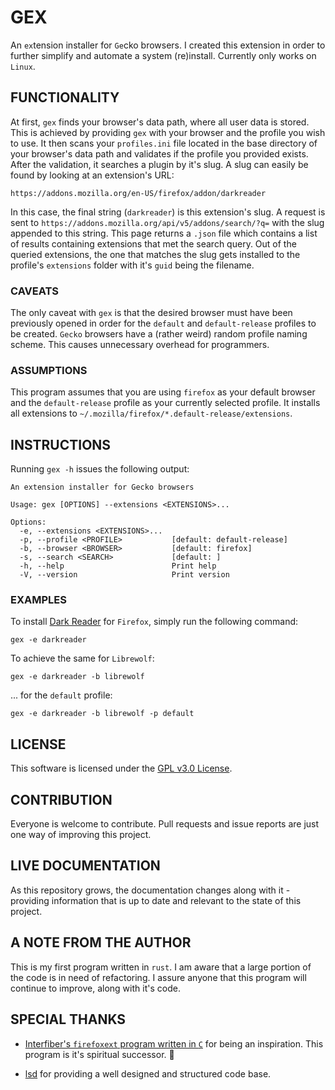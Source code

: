 # GEX

An `ex`tension installer for `Ge`cko browsers. I created this extension in order to further simplify and automate a system (re)install. Currently only works on `Linux`.

## FUNCTIONALITY

At first, `gex` finds your browser's data path, where all user data is stored. This is achieved by providing `gex` with your browser and the profile you wish to use. It then scans your `profiles.ini` file located in the base directory of your browser's data path and validates if the profile you provided exists. After the validation, it searches a plugin by it's slug. A slug can easily be found by looking at an extension's URL:

```
https://addons.mozilla.org/en-US/firefox/addon/darkreader
```

In this case, the final string (`darkreader`) is this extension's slug. A request is sent to `https://addons.mozilla.org/api/v5/addons/search/?q=` with the slug appended to this string. This page returns a `.json` file which contains a list of results containing extensions that met the search query. Out of the queried extensions, the one that matches the slug gets installed to the profile's `extensions` folder with it's `guid` being the filename.

### CAVEATS

The only caveat with `gex` is that the desired browser must have been previously opened in order for the `default` and `default-release` profiles to be created. `Gecko` browsers have a (rather weird) random profile naming scheme. This causes unnecessary overhead for programmers.

### ASSUMPTIONS

This program assumes that you are using `firefox` as your default browser and the `default-release` profile as your currently selected profile. It installs all extensions to `~/.mozilla/firefox/*.default-release/extensions`.

## INSTRUCTIONS

Running `gex -h` issues the following output:

```
An extension installer for Gecko browsers

Usage: gex [OPTIONS] --extensions <EXTENSIONS>...

Options:
  -e, --extensions <EXTENSIONS>...
  -p, --profile <PROFILE>           [default: default-release]
  -b, --browser <BROWSER>           [default: firefox]
  -s, --search <SEARCH>             [default: ]
  -h, --help                        Print help
  -V, --version                     Print version
```

### EXAMPLES

To install [Dark Reader](https://addons.mozilla.org/en-US/firefox/addon/darkreader) for `Firefox`, simply run the following command:

```
gex -e darkreader
```

To achieve the same for `Librewolf`:

```
gex -e darkreader -b librewolf
```

... for the `default` profile:

```
gex -e darkreader -b librewolf -p default
```

## LICENSE

This software is licensed under the [GPL v3.0 License](https://www.gnu.org/licenses/gpl-3.0.en.html).

## CONTRIBUTION

Everyone is welcome to contribute. Pull requests and issue reports are just one way of improving this project.

## LIVE DOCUMENTATION

As this repository grows, the documentation changes along with it - providing information that is up to date and relevant to the state of this project.

## A NOTE FROM THE AUTHOR

This is my first program written in `rust`. I am aware that a large portion of the code is in need of refactoring. I assure anyone that this program will continue to improve, along with it's code.

## SPECIAL THANKS

- [Interfiber's `firefoxext` program written in `C`](https://github.com/Interfiber/firefoxext) for being an inspiration. This program is it's spiritual successor. 🙂

- [lsd](https://github.com/lsd-rs/lsd) for providing a well designed and structured code base.
